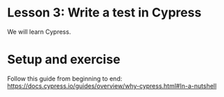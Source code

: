 # Lesson 3:  Write a test in Cypress

We will learn Cypress.

# Setup and exercise

Follow this guide from beginning to end: https://docs.cypress.io/guides/overview/why-cypress.html#In-a-nutshell